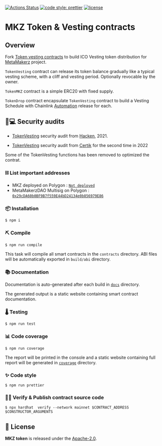 [![Actions Status](https://github.com/MetaMakerzDAO/MKZ-Token/workflows/main/badge.svg)](https://github.com/MetaMakerzDAO/MKZ-Token/actions)
[![code style: prettier](https://img.shields.io/badge/code_style-prettier-ff69b4.svg)](https://github.com/prettier/prettier)
[![license](https://img.shields.io/badge/License-Apache%202.0-blue.svg)](https://opensource.org/licenses/Apache-2.0)

# MKZ Token & Vesting contracts

## Overview

Fork [Token vesting contracts](https://github.com/vachmara/sparkso-token/) to build ICO Vesting token distribution for [MetaMakerz](https://metamakerz.io) project.

`TokenVesting` contract can release its token balance gradually like a typical vesting scheme, with a cliff and vesting period.
Optionally revocable by the owner.

`TokenMKZ` contract is a simple ERC20 with fixed supply.

`TokenDrop` contract encapsulate `TokenVesting` contract to build a Vesting Schedule with Chainlink [Automation](https://automation.chain.link/) release for each.

## 🔐💻 Security audits

- [TokenVesting](https://github.com/MetaMakerzDAO/MKZ-Token/blob/main/audits/hacken_audit_report.pdf) security audit from [Hacken](https://hacken.io), 2021.

- [TokenVesting](https://github.com/MetaMakerzDAO/MKZ-Token/blob/main/audits/certik_audit_2022.pdf) security audit from [Certik](https://certik.com) for the second time in 2022

Some of the TokenVesting functions has been removed to optimized the contrat.


### ⛓️ List important addresses

- MKZ deployed on Polygon : [`Not deployed`]()
- MetaMakerzDAO Multisig on Polygon : [`0x29cDA60b0BF9B7f559E44bD24134e0b856979E86`](https://polygonscan.com/address/0x29cDA60b0BF9B7f559E44bD24134e0b856979E86)

### 📦 Installation

```console
$ npm i
```

### ⛏️ Compile

```console
$ npm run compile
```

This task will compile all smart contracts in the `contracts` directory.
ABI files will be automatically exported in `build/abi` directory.

### 📚 Documentation

Documentation is auto-generated after each build in [`docs`](https://MetaMakerzDAO.github.io/MKZ-Token/docs) directory.

The generated output is a static website containing smart contract documentation.

### 🌡️ Testing

```console
$ npm run test
```

### 📊 Code coverage

```console
$ npm run coverage
```

The report will be printed in the console and a static website containing full report will be generated in [`coverage`](https://MetaMakerzDAO.github.io/MKZ-Token/coverage) directory.

### ✨ Code style

```console
$ npm run prettier
```

### 🐱‍💻 Verify & Publish contract source code

```console
$ npx hardhat  verify --network mainnet $CONTRACT_ADDRESS $CONSTRUCTOR_ARGUMENTS
```

## 📄 License

**MKZ token** is released under the [Apache-2.0](LICENSE).
